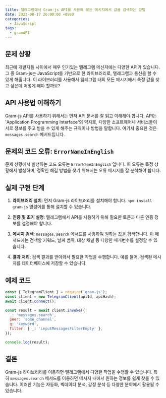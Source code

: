 ```yaml
---
title: 텔레그램에서 Gram-js API를 사용해 모든 메시지에서 값을 검색하는 방법
date: 2023-08-17 20:00:00 +0900
categories:
  - JavaScript
tags:
  - gramAPI
---
```


## 문제 상황

최근에 개발자들 사이에서 매우 인기있는 텔레그램 메신저에는 다양한 API가 있습니다. 그 중 Gram-js는 JavaScript를 기반으로 한 라이브러리로, 텔레그램과 통신을 할 수 있게 해줍니다. 이 라이브러리를 사용해서 텔레그램 내의 모든 메시지에서 특정 값을 찾고 싶은데 어떻게 해야 할까요? 

## API 사용법 이해하기

Gram-js API를 사용하기 위해서는 먼저 API 문서를 잘 읽고 이해해야 합니다. API는 'Application Programming Interface'의 약자로, 다양한 소프트웨어나 서비스들이 서로 정보를 주고 받을 수 있게 해주는 규칙이나 방법을 말합니다. 여기서 중요한 것은 `messages.search` 메서드입니다.

## 문제의 코드 오류: `ErrorNameInEnglish`

문제 상황에서 발생하는 코드 오류는 `ErrorNameInEnglish` 입니다. 이 오류는 특정 상황에서 발생하며, 정확한 해결 방법을 찾기 위해서는 오류 메시지를 잘 분석해야 합니다.

## 실제 구현 단계

1. **라이브러리 설치**: 먼저 Gram-js 라이브러리를 설치해야 합니다. `npm install gram-js` 명령어를 통해 설치할 수 있습니다.

2. **인증 및 초기 설정**: 텔레그램에서 API를 사용하기 위해 필요한 토큰과 다른 인증 정보를 설정해야 합니다.

3. **메시지 검색**: `messages.search` 메서드를 사용하여 원하는 값을 검색합니다. 이 메서드에는 검색할 키워드, 날짜 범위, 대상 채널 등 다양한 매개변수를 설정할 수 있습니다.

4. **결과 처리**: 검색 결과를 받아와서 필요한 작업을 수행합니다. 예를 들어, 검색된 메시지를 데이터베이스에 저장할 수 있습니다.

## 예제 코드

```javascript
const { TelegramClient } = require('gram-js');
const client = new TelegramClient(apiId, apiHash);
await client.connect();

const result = await client.invoke({
  _: 'messages.search',
  peer: 'some_channel',
  q: 'keyword',
  filter: { _: 'inputMessagesFilterEmpty' },
});

console.log(result);
```

## 결론

Gram-js 라이브러리를 이용하면 텔레그램에서 다양한 작업을 수행할 수 있습니다. 특히 `messages.search` 메서드를 이용하면 메시지 내에서 원하는 정보를 쉽게 찾을 수 있습니다. 이러한 기능은 자동화, 빅데이터 분석, 감정 분석 등 다양한 분야에서 활용될 수 있습니다.